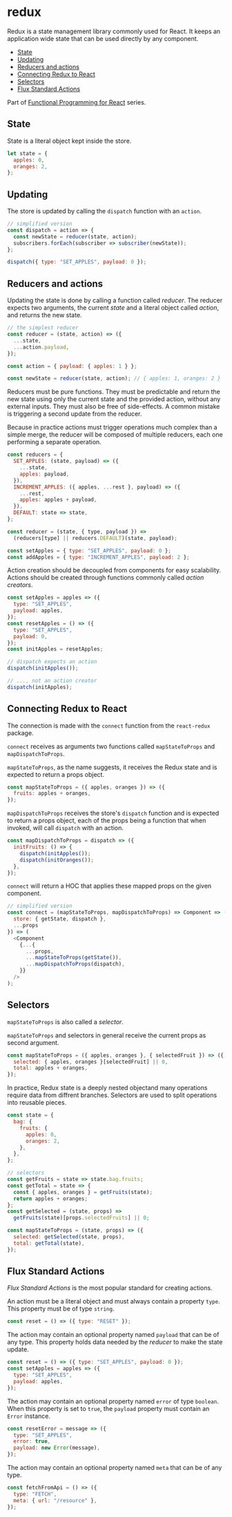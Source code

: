 # redux <!-- omit in toc -->

Redux is a state management library commonly used for React.
It keeps an application wide state that can be used directly by any component.

- [State](#state)
- [Updating](#updating)
- [Reducers and actions](#reducers-and-actions)
- [Connecting Redux to React](#connecting-redux-to-react)
- [Selectors](#selectors)
- [Flux Standard Actions](#flux-standard-actions)

Part of [Functional Programming for React](./README.md) series.

## State

State is a literal object kept inside the store.

```js
let state = {
  apples: 0,
  oranges: 2,
};
```

## Updating

The store is updated by calling the `dispatch` function with an `action`.

```js
// simplified version
const dispatch = action => {
  const newState = reducer(state, action);
  subscribers.forEach(subscriber => subscriber(newState));
};

dispatch({ type: "SET_APPLES", payload: 0 });
```

## Reducers and actions

Updating the state is done by calling a function called _reducer_.
The reducer expects two arguments, the current _state_ and a literal object called _action_, and returns the new state.

```js
// the simplest reducer
const reducer = (state, action) => ({
  ...state,
  ...action.payload,
});

const action = { payload: { apples: 1 } };

const newState = reducer(state, action); // { apples: 1, oranges: 2 }
```

Reducers must be pure functions.
They must be predictable and return the new state using only the current state and the provided action, without any external inputs.
They must also be free of side-effects.
A common mistake is triggering a second update from the reducer.

Because in practice actions must trigger operations much complex than a simple merge, the reducer will be composed of multiple reducers, each one performing a separate operation.

```js
const reducers = {
  SET_APPLES: (state, payload) => ({
    ...state,
    apples: payload,
  }),
  INCREMENT_APPLES: ({ apples, ...rest }, payload) => ({
    ...rest,
    apples: apples + payload,
  }),
  DEFAULT: state => state,
};

const reducer = (state, { type, payload }) =>
  (reducers[type] || reducers.DEFAULT)(state, payload);

const setApples = { type: "SET_APPLES", payload: 0 };
const addApples = { type: "INCREMENT_APPLES", payload: 2 };
```

Action creation should be decoupled from components for easy scalability.
Actions should be created through functions commonly called _action creators_.

```js
const setApples = apples => ({
  type: "SET_APPLES",
  payload: apples,
});
const resetApples = () => ({
  type: "SET_APPLES",
  payload: 0,
});
const initApples = resetApples;

// dispatch expects an action
dispatch(initApples());

// ..., not an action creator
dispatch(initApples);
```

## Connecting Redux to React

The connection is made with the `connect` function from the `react-redux` package.

`connect` receives as arguments two functions called `mapStateToProps` and `mapDispatchToProps`.

`mapStateToProps`, as the name suggests, it receives the Redux state and is expected to return a props object.

```js
const mapStateToProps = ({ apples, oranges }) => ({
  fruits: apples + oranges,
});
```

`mapDispatchToProps` receives the store's `dispatch` function and is expected to return a props object, each of the props being a function that when invoked, will call `dispatch` with an action.

```js
const mapDispatchToProps = dispatch => ({
  initFruits: () => {
    dispatch(initApples());
    dispatch(initOranges());
  },
});
```

`connect` will return a HOC that applies these mapped props on the given component.

```js
// simplified version
const connect = (mapStateToProps, mapDispatchToProps) => Component => ({
  store: { getState, dispatch },
  ...props
}) => (
  <Component
    {...{
      ...props,
      ...mapStateToProps(getState()),
      ...mapDispatchToProps(dispatch),
    }}
  />
);
```

## Selectors

`mapStateToProps` is also called a _selector_.

`mapStateToProps` and selectors in general receive the current props as second argument.

```js
const mapStateToProps = ({ apples, oranges }, { selectedFruit }) => ({
  selected: { apples, oranges }[selectedFruit] || 0,
  total: apples + oranges,
});
```

In practice, Redux state is a deeply nested objectand many operations require data from diffrent branches.
Selectors are used to split operations into reusable pieces.

```js
const state = {
  bag: {
    fruits: {
      apples: 0,
      oranges: 2,
    },
  },
};

// selectors
const getFruits = state => state.bag.fruits;
const getTotal = state => {
  const { apples, oranges } = getFruits(state);
  return apples + oranges;
};
const getSelected = (state, props) =>
  getFruits(state)[props.selectedFruits] || 0;

const mapStateToProps = (state, props) => ({
  selected: getSelected(state, props),
  total: getTotal(state),
});
```

## Flux Standard Actions

_Flux Standard Actions_ is the most popular standard for creating actions.

An action must be a literal object and must always contain a property `type`.
This property must be of type `string`.

```js
const reset = () => ({ type: "RESET" });
```

The action may contain an optional property named `payload` that can be of any type.
This property holds data needed by the _reducer_ to make the state update.

```js
const reset = () => ({ type: "SET_APPLES", payload: 0 });
const setApples = apples => ({
  type: "SET_APPLES",
  payload: apples,
});
```

The action may contain an optional property named `error` of type `boolean`.
When this property is set to `true`, the `payload` property must contain an `Error` instance.

```js
const resetError = message => ({
  type: "SET_APPLES",
  error: true,
  payload: new Error(message),
});
```

The action may contain an optional property named `meta` that can be of any type.

```js
const fetchFromApi = () => ({
  type: "FETCH",
  meta: { url: "/resource" },
});
```
